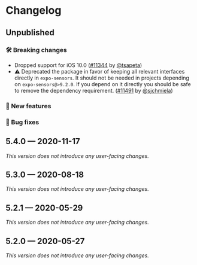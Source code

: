 # Changelog

## Unpublished

### 🛠 Breaking changes

- Dropped support for iOS 10.0 ([#11344](https://github.com/expo/expo/pull/11344) by [@tsapeta](https://github.com/tsapeta))
- ⚠️ Deprecated the package in favor of keeping all relevant interfaces directly in `expo-sensors`. It should not be needed in projects depending on `expo-sensors@>9.2.0`. If you depend on it directly you should be safe to remove the dependency requirement. ([#11491](https://github.com/expo/expo/pull/11491) by [@sjchmiela](https://github.com/sjchmiela))

### 🎉 New features

### 🐛 Bug fixes

## 5.4.0 — 2020-11-17

_This version does not introduce any user-facing changes._

## 5.3.0 — 2020-08-18

_This version does not introduce any user-facing changes._

## 5.2.1 — 2020-05-29

_This version does not introduce any user-facing changes._

## 5.2.0 — 2020-05-27

_This version does not introduce any user-facing changes._
